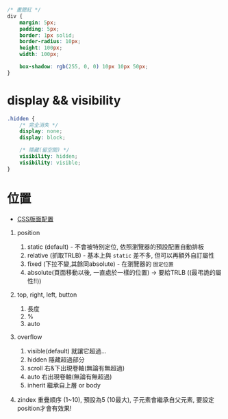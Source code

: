 
```css
/* 畫腮紅 */
div {
    margin: 5px;
    padding: 5px;
    border: 1px solid;
    border-radius: 10px;
    height: 100px;
    width: 100px;

    box-shadow: rgb(255, 0, 0) 10px 10px 50px;
}
```

# display && visibility
```css
.hidden {
    /* 完全消失 */
    display: none;
    display: block;

    /* 隱藏(留空間) */
    visibility: hidden;
    visibility: visible;
}
```

# 位置
- [CSS版面配置](http://zh-tw.learnlayout.com/position.html)

1. position
    1. static (default) - 不會被特別定位, 依照瀏覽器的預設配置自動排板
    2. relative (抓取TRLB) - 基本上與 `static` 差不多, 但可以再額外自訂屬性
    3. fixed (下拉不變,其餘同absolute) - 在瀏覽器的 `固定位置`
    4. absolute(頁面移動以後, 一直處於一樣的位置) -> 要給TRLB ((最弔詭的屬性!!))

2. top, right, left, button
    1. 長度
    2. %
    3. auto

3. overflow
    1. visible(default)  就讓它超過...
    2. hidden            隱藏超過部分
    3. scroll            右&下出現卷軸(無論有無超過)
    4. auto              右出現卷軸(無論有無超過)
    5. inherit           繼承自上層 or body

4. zindex
    重疊順序 (1~10), 預設為5 (10最大), 子元素會繼承自父元素, 要設定position才會有效果!
